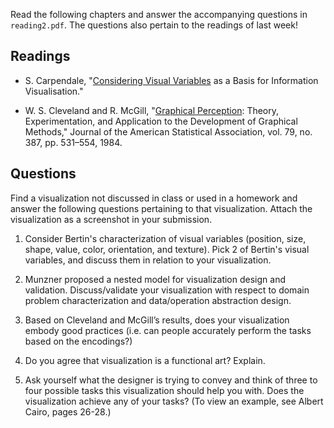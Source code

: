 Read the following chapters and answer the accompanying questions in
`reading2.pdf`. The questions also pertain to the readings of last week!

## Readings

* S. Carpendale, "[Considering Visual Variables][1] as a Basis for Information
  Visualisation."

* W. S. Cleveland and R. McGill, "[Graphical Perception][2]: Theory,
  Experimentation, and Application to the Development of Graphical Methods,"
  Journal of the American Statistical Association, vol. 79, no. 387, pp.
  531–554, 1984.

[1]: Carpendale_Considering_Visual_Variables.pdf
[2]: Cleveland_Graphical_Perception_Theory.pdf

## Questions

Find a visualization not discussed in class or used in a homework and answer
the following questions pertaining to that visualization. Attach the
visualization as a screenshot in your submission.

1. Consider Bertin's characterization of visual variables (position, size,
   shape, value, color, orientation, and texture). Pick 2 of Bertin's visual
   variables, and discuss them in relation to your visualization.

2. Munzner proposed a nested model for visualization design and validation.
   Discuss/validate your visualization with respect to domain problem
   characterization and data/operation abstraction design.

3. Based on Cleveland and McGill’s results, does your visualization embody good
   practices (i.e. can people accurately perform the tasks based on the 
   encodings?)

4. Do you agree that visualization is a functional art? Explain.

5. Ask yourself what the designer is trying to convey and think of three to
   four possible tasks this visualization should help you with. Does the
   visualization achieve any of your tasks? (To view an example, see Albert 
   Cairo, pages 26-­28.)

